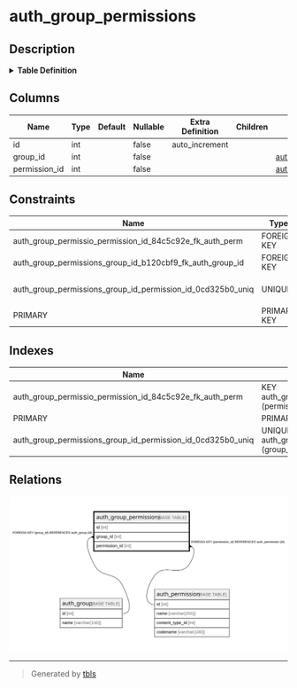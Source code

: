 # auth_group_permissions

## Description

<details>
<summary><strong>Table Definition</strong></summary>

```sql
CREATE TABLE `auth_group_permissions` (
  `id` int NOT NULL AUTO_INCREMENT,
  `group_id` int NOT NULL,
  `permission_id` int NOT NULL,
  PRIMARY KEY (`id`),
  UNIQUE KEY `auth_group_permissions_group_id_permission_id_0cd325b0_uniq` (`group_id`,`permission_id`),
  KEY `auth_group_permissio_permission_id_84c5c92e_fk_auth_perm` (`permission_id`),
  CONSTRAINT `auth_group_permissio_permission_id_84c5c92e_fk_auth_perm` FOREIGN KEY (`permission_id`) REFERENCES `auth_permission` (`id`),
  CONSTRAINT `auth_group_permissions_group_id_b120cbf9_fk_auth_group_id` FOREIGN KEY (`group_id`) REFERENCES `auth_group` (`id`)
) ENGINE=InnoDB DEFAULT CHARSET=utf8mb4 COLLATE=utf8mb4_0900_ai_ci
```

</details>

## Columns

| Name | Type | Default | Nullable | Extra Definition | Children | Parents | Comment |
| ---- | ---- | ------- | -------- | ---------------- | -------- | ------- | ------- |
| id | int |  | false | auto_increment |  |  |  |
| group_id | int |  | false |  |  | [auth_group](auth_group.md) |  |
| permission_id | int |  | false |  |  | [auth_permission](auth_permission.md) |  |

## Constraints

| Name | Type | Definition |
| ---- | ---- | ---------- |
| auth_group_permissio_permission_id_84c5c92e_fk_auth_perm | FOREIGN KEY | FOREIGN KEY (permission_id) REFERENCES auth_permission (id) |
| auth_group_permissions_group_id_b120cbf9_fk_auth_group_id | FOREIGN KEY | FOREIGN KEY (group_id) REFERENCES auth_group (id) |
| auth_group_permissions_group_id_permission_id_0cd325b0_uniq | UNIQUE | UNIQUE KEY auth_group_permissions_group_id_permission_id_0cd325b0_uniq (group_id, permission_id) |
| PRIMARY | PRIMARY KEY | PRIMARY KEY (id) |

## Indexes

| Name | Definition |
| ---- | ---------- |
| auth_group_permissio_permission_id_84c5c92e_fk_auth_perm | KEY auth_group_permissio_permission_id_84c5c92e_fk_auth_perm (permission_id) USING BTREE |
| PRIMARY | PRIMARY KEY (id) USING BTREE |
| auth_group_permissions_group_id_permission_id_0cd325b0_uniq | UNIQUE KEY auth_group_permissions_group_id_permission_id_0cd325b0_uniq (group_id, permission_id) USING BTREE |

## Relations

![er](auth_group_permissions.svg)

---

> Generated by [tbls](https://github.com/k1LoW/tbls)
